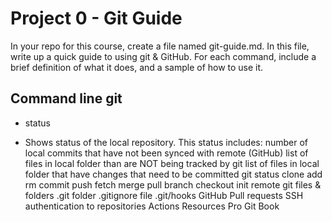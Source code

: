 # Project 0 - Git Guide
In your repo for this course, create a file named git-guide.md. In this file, write up a quick guide to using git & GitHub. For each command, include a brief definition of what it does, and a sample of how to use it.

## Command line git
- status
* Shows status of the local repository. This status includes:
number of local commits that have not been synced with remote (GitHub)
list of files in local folder than are NOT being tracked by git
list of files in local folder that have changes that need to be committed
git status
clone
add
rm
commit
push
fetch
merge
pull
branch
checkout
init
remote
git files & folders
.git folder
.gitignore file
.git/hooks
GitHub
Pull requests
SSH authentication to repositories
Actions
Resources
Pro Git Book
